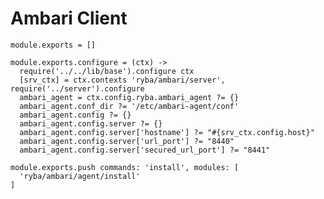 
# Ambari Client

    module.exports = []
     
    module.exports.configure = (ctx) ->
      require('../../lib/base').configure ctx
      [srv_ctx] = ctx.contexts 'ryba/ambari/server', require('../server').configure
      ambari_agent = ctx.config.ryba.ambari_agent ?= {}
      ambari_agent.conf_dir ?= '/etc/ambari-agent/conf'
      ambari_agent.config ?= {}
      ambari_agent.config.server ?= {}
      ambari_agent.config.server['hostname'] ?= "#{srv_ctx.config.host}"
      ambari_agent.config.server['url_port'] ?= "8440"
      ambari_agent.config.server['secured_url_port'] ?= "8441"
 
    module.exports.push commands: 'install', modules: [
      'ryba/ambari/agent/install'
    ]